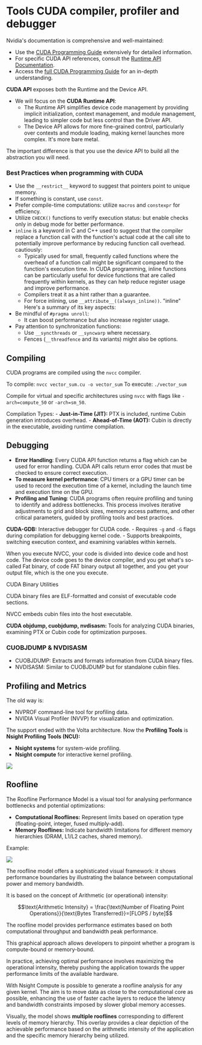 # Tools CUDA compiler, profiler and debugger

Nvidia's documentation is comprehensive and well-maintained: 

- Use the [CUDA Programming Guide](https://docs.nvidia.com/cuda/cuda-c-programming-guide/index.html) extensively for detailed information.
- For specific CUDA API references, consult the [Runtime API Documentation](https://docs.nvidia.com/cuda/cuda-runtime-api/index.html).
- Access the [full CUDA Programming Guide](https://docs.nvidia.com/cuda/cuda-c-programming-guide/index.html) for an in-depth understanding.

**CUDA API** exposes both the Runtime and the Device API.
  - We will focus on the **CUDA Runtime API**:
    - The Runtime API simplifies device code management by providing implicit initialization, context management, and module management, leading to simpler code but less control than the Driver API.
    - The Device API allows for more fine-grained control, particularly over contexts and module loading, making kernel launches more complex. It's more bare metal. 

The important difference is that you use the device API to build all the abstraction you will need. 
### Best Practices when programming with CUDA

- Use the `__restrict__` keyword to suggest that pointers point to unique memory.
- If something is constant, use `const`.
- Prefer compile-time computations: utilize `macros` and `constexpr` for efficiency.
- Utilize `CHECK()` functions to verify execution status: but enable checks only in debug mode for better performance.
- `inline` is a keyword in C and C++ used to suggest that the compiler replace a function call with the function's actual code at the call site to potentially improve performance by reducing function call overhead. cautiously:
  - Typically used for small, frequently called functions where the overhead of a function call might be significant compared to the function's execution time. In CUDA programming, inline functions can be particularly useful for device functions that are called frequently within kernels, as they can help reduce register usage and improve performance. 
  - Compilers treat it as a hint rather than a guarantee.
  - For force inlining, use `__attribute__((always_inline))`. "inline" Here's a summary of its key aspects:
- Be mindful of `#pragma unroll`:
  - It can boost performance but also increase register usage.
- Pay attention to synchronization functions:
  - Use `__syncthreads` or `__syncwarp` where necessary.
  - Fences (`__threadfence` and its variants) might also be options.

## Compiling


CUDA programs are compiled using the `nvcc` compiler. 

To compile: `nvcc vector_sum.cu -o vector_sum` 
To execute: `./vector_sum`

 Compile for virtual and specific architectures using `nvcc` with flags like `-arch=compute_50` or `-arch=sm_50`.

Compilation Types:
    - **Just-in-Time (JIT):** PTX is included, runtime Cubin generation introduces overhead.
    - **Ahead-of-Time (AOT):** Cubin is directly in the executable, avoiding runtime compilation.

## Debugging


- **Error Handling**: Every CUDA API function returns a flag which can be used for error handling. CUDA API calls return error codes that must be checked to ensure correct execution. 
- **To measure kernel performance**: CPU timers or a GPU timer can be used to record the execution time of a kernel, including the launch time and execution time on the GPU.
- **Profiling and Tuning**: CUDA programs often require profiling and tuning to identify and address bottlenecks. This process involves iterative adjustments to grid and block sizes, memory access patterns, and other critical parameters, guided by profiling tools and best practices.


**CUDA-GDB:** Interactive debugger for CUDA code.
    - Requires `-g` and `-G` flags during compilation for debugging kernel code.
    - Supports breakpoints, switching execution context, and examining variables within kernels.


When you execute NVCC, your code is divided into device code and host code. The device code goes to the device compiler, and you get what's so-called Fat binary, of code FAT binary output all together, and you get your output file, which is the one you execute.

CUDA Binary Utilities

CUDA binary files are ELF-formatted and consist of executable code sections.

NVCC embeds cubin files into the host executable.


**CUDA objdump, cuobjdump, nvdisasm:** Tools for analyzing CUDA binaries, examining PTX or Cubin code for optimization purposes.

### CUOBJDUMP & NVDISASM

- CUOBJDUMP: Extracts and formats information from CUDA binary files.
- NVDISASM: Similar to CUOBJDUMP but for standalone cubin files.

## Profiling and Metrics

The old way is:
- NVPROF command-line tool for profiling data.
- NVIDIA Visual Profiler (NVVP) for visualization and optimization.

The support ended with the Volta architecture. Now the **Profiling Tools** is **Nsight Profiling Tools (NCU):** 

- **Nsight systems** for system-wide profiling.
- **Nsight compute** for interactive kernel profiling.

![](images/Pasted%20image%2020240418131204.png)


## Roofline

The Roofline Performance Model is a visual tool for analysing performance bottlenecks and potential optimizations:

- **Computational Rooflines:** Represent limits based on operation type (floating-point, integer, fused multiply-add).
- **Memory Rooflines:** Indicate bandwidth limitations for different memory hierarchies (DRAM, L1/L2 caches, shared memory).

Example:

![](images/Pasted%20image%2020240418131915.png)

The roofline model offers a sophisticated visual framework: it shows performance boundaries by illustrating the balance between computational power and memory bandwidth. 

It is based on the concept of Arithmetic (or operational) intensity:

$$\text{Arithmetic Intensity} = \frac{\text{Number of Floating Point Operations}}{\text{Bytes Transferred}}=[FLOPS / byte]$$


The roofline model provides performance estimates based on both computational throughput and bandwidth peak performance. 

This graphical approach allows developers to pinpoint whether a program is compute-bound or memory-bound.

In practice, achieving optimal performance involves maximizing the operational intensity, thereby pushing the application towards the upper performance limits of the available hardware. 


With Nsight Compute is possible to generate a roofline analysis for any given kernel. The aim is to move data as close to the computational core as possible, enhancing the use of faster cache layers to reduce the latency and bandwidth constraints imposed by slower global memory accesses.

Visually, the model shows **multiple rooflines** corresponding to different levels of memory hierarchy. This overlay provides a clear depiction of the achievable performance based on the arithmetic intensity of the application and the specific memory hierarchy being utilized. 
